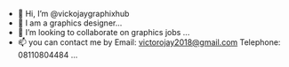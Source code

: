 - 👋 Hi, I’m @vickojaygraphixhub
- 👀 I am a graphics designer...
- 💞️ I’m looking to collaborate on graphics jobs ...
- 📫 you can contact me by
Email: victorojay2018@gmail.com
Telephone: 08110804484 ...

<!---
vickojaygraphixhub/vickojaygraphixhub is a ✨ special ✨ repository because its `README.md` (this file) appears on your GitHub profile.
You can click the Preview link to take a look at your changes.
--->
